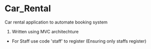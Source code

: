 # Car_Rental

Car rental application to automate booking system

1. Written using MVC architechture


- For Staff use code 'staff' to register (Ensuring only staffs register)

